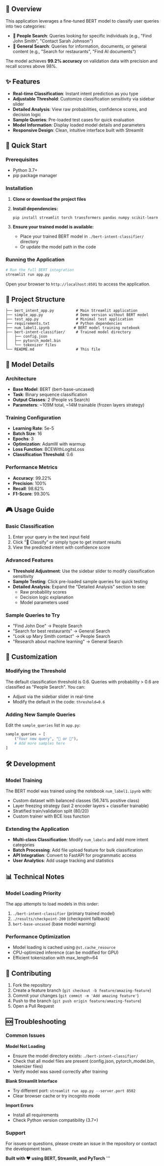 ## 🎯 Overview

This application leverages a fine-tuned BERT model to classify user queries into two categories:
- **👥 People Search**: Queries looking for specific individuals (e.g., "Find John Smith", "Contact Sarah Johnson")
- **🔎 General Search**: Queries for information, documents, or general content (e.g., "Search for restaurants", "Find AI documents")

The model achieves **99.2% accuracy** on validation data with precision and recall scores above 98%.

## ✨ Features

- **Real-time Classification**: Instant intent prediction as you type
- **Adjustable Threshold**: Customize classification sensitivity via sidebar slider
- **Detailed Analysis**: View raw probabilities, confidence scores, and decision logic
- **Sample Queries**: Pre-loaded test cases for quick evaluation
- **Model Information**: Display loaded model details and parameters
- **Responsive Design**: Clean, intuitive interface built with Streamlit

## 🚀 Quick Start

### Prerequisites

- Python 3.7+
- pip package manager

### Installation

1. **Clone or download the project files**
2. **Install dependencies:**
   ```bash
   pip install streamlit torch transformers pandas numpy scikit-learn
   ```

3. **Ensure your trained model is available:**
   - Place your trained BERT model in `./bert-intent-classifier/` directory
   - Or update the model path in the code

### Running the Application

```bash
# Run the full BERT integration
streamlit run app.py

```

Open your browser to `http://localhost:8501` to access the application.

## 📁 Project Structure

```
├── bert_intent_app.py          # Main Streamlit application
├── simple_app.py               # Demo version without BERT model
├── test_app.py                 # Minimal test application
├── requirements.txt            # Python dependencies
├── num_label1.ipynb           # BERT model training notebook
├── bert-intent-classifier/     # Trained model directory
│   ├── config.json
│   ├── pytorch_model.bin
│   └── tokenizer files
└── README.md                   # This file
```

## 🤖 Model Details

### Architecture
- **Base Model**: BERT (bert-base-uncased)
- **Task**: Binary sequence classification
- **Output Classes**: 2 (People vs Search)
- **Parameters**: ~109M total, ~14M trainable (frozen layers strategy)

### Training Configuration
- **Learning Rate**: 5e-5
- **Batch Size**: 16
- **Epochs**: 3
- **Optimization**: AdamW with warmup
- **Loss Function**: BCEWithLogitsLoss
- **Classification Threshold**: 0.6

### Performance Metrics
- **Accuracy**: 99.22%
- **Precision**: 100%
- **Recall**: 98.62%
- **F1-Score**: 99.30%

## 🎮 Usage Guide

### Basic Classification
1. Enter your query in the text input field
2. Click "🚀 Classify" or simply type to get instant results
3. View the predicted intent with confidence score

### Advanced Features
- **Threshold Adjustment**: Use the sidebar slider to modify classification sensitivity
- **Sample Testing**: Click pre-loaded sample queries for quick testing
- **Detailed Analysis**: Expand the "Detailed Analysis" section to see:
  - Raw probability scores
  - Decision logic explanation
  - Model parameters used

### Sample Queries to Try
- "Find John Doe" → People Search
- "Search for best restaurants" → General Search
- "Look up Mary Smith contact" → People Search
- "Research about machine learning" → General Search

## 🔧 Customization

### Modifying the Threshold
The default classification threshold is 0.6. Queries with probability > 0.6 are classified as "People Search". You can:
- Adjust via the sidebar slider in real-time
- Modify the default in the code: `threshold=0.6`

### Adding New Sample Queries
Edit the `sample_queries` list in `app.py`:
```python
sample_queries = [
    ("Your new query", "👥 or 🔎"),
    # Add more samples here
]
```

## 🛠️ Development

### Model Training
The BERT model was trained using the notebook `num_label1.ipynb` with:
- Custom dataset with balanced classes (56.74% positive class)
- Layer freezing strategy (last 2 encoder layers + classifier trainable)
- Stratified train/validation split (80/20)
- Custom trainer with BCE loss function

### Extending the Application
- **Multi-class Classification**: Modify `num_labels` and add more intent categories
- **Batch Processing**: Add file upload feature for bulk classification
- **API Integration**: Convert to FastAPI for programmatic access
- **User Analytics**: Add usage tracking and statistics

## 📊 Technical Notes

### Model Loading Priority
The app attempts to load models in this order:
1. `./bert-intent-classifier` (primary trained model)
2. `./results/checkpoint-200` (checkpoint fallback)
3. `bert-base-uncased` (base model warning)

### Performance Optimization
- Model loading is cached using `@st.cache_resource`
- CPU-optimized inference (can be modified for GPU)
- Efficient tokenization with max_length=64

## 🤝 Contributing

1. Fork the repository
2. Create a feature branch (`git checkout -b feature/amazing-feature`)
3. Commit your changes (`git commit -m 'Add amazing feature'`)
4. Push to the branch (`git push origin feature/amazing-feature`)
5. Open a Pull Request

## 🆘 Troubleshooting

### Common Issues

**Model Not Loading**
- Ensure the model directory exists: `./bert-intent-classifier/`
- Check that all model files are present (config.json, pytorch_model.bin, tokenizer files)
- Verify model was saved correctly after training

**Blank Streamlit Interface**
- Try different port: `streamlit run app.py --server.port 8502`
- Clear browser cache or try incognito mode

**Import Errors**
- Install all requirements
- Check Python version compatibility (3.7+)

### Support
For issues or questions, please create an issue in the repository or contact the development team.


**Built with ❤️ using BERT, Streamlit, and PyTorch**
'''